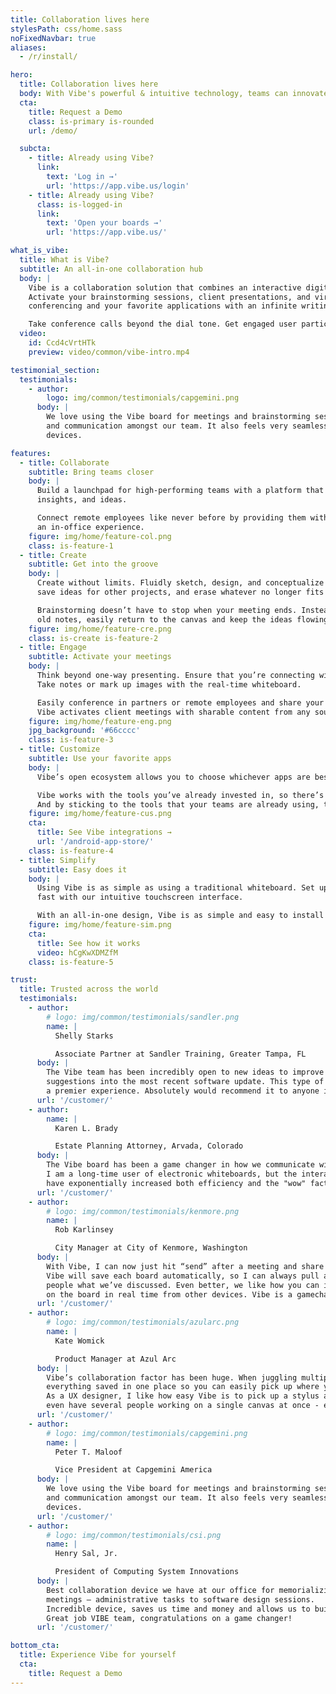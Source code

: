```yaml
---
title: Collaboration lives here
stylesPath: css/home.sass
noFixedNavbar: true
aliases:
  - /r/install/

hero:
  title: Collaboration lives here
  body: With Vibe's powerful & intuitive technology, teams can innovate, ideate, and collaborate like never before.
  cta:
    title: Request a Demo
    class: is-primary is-rounded
    url: /demo/

  subcta:
    - title: Already using Vibe?
      link:
        text: 'Log in →'
        url: 'https://app.vibe.us/login'
    - title: Already using Vibe?
      class: is-logged-in
      link:
        text: 'Open your boards →'
        url: 'https://app.vibe.us/'

what_is_vibe:
  title: What is Vibe?
  subtitle: An all-in-one collaboration hub
  body: |
    Vibe is a collaboration solution that combines an interactive digital whiteboard and smart software.
    Activate your brainstorming sessions, client presentations, and virtual trainings by combining video
    conferencing and your favorite applications with an infinite writing canvas.

    Take conference calls beyond the dial tone. Get engaged user participation from any device.
  video:
    id: Ccd4cVrtHTk
    preview: video/common/vibe-intro.mp4

testimonial_section:
  testimonials:
    - author:
        logo: img/common/testimonials/capgemini.png
      body: |
        We love using the Vibe board for meetings and brainstorming sessions. It has enhanced productivity, creativity
        and communication amongst our team. It also feels very seamless using the Vibe board and app across various
        devices.

features:
  - title: Collaborate
    subtitle: Bring teams closer
    body: |
      Build a launchpad for high-performing teams with a platform that facilitates sharing knowledge,
      insights, and ideas.

      Connect remote employees like never before by providing them with technology that’s on par with
      an in-office experience.
    figure: img/home/feature-col.png
    class: is-feature-1
  - title: Create
    subtitle: Get into the groove
    body: |
      Create without limits. Fluidly sketch, design, and conceptualize on an infinite canvas. Visualize what works,
      save ideas for other projects, and erase whatever no longer fits with the flow.

      Brainstorming doesn’t have to stop when your meeting ends. Instead of spending time recapping and examining
      old notes, easily return to the canvas and keep the ideas flowing.
    figure: img/home/feature-cre.png
    class: is-create is-feature-2
  - title: Engage
    subtitle: Activate your meetings
    body: |
      Think beyond one-way presenting. Ensure that you’re connecting with your audience with interactive sessions.
      Take notes or mark up images with the real-time whiteboard. 

      Easily conference in partners or remote employees and share your screen with the group at the touch of a button.
      Vibe activates client meetings with sharable content from any source, building trust through mutual feedback.
    figure: img/home/feature-eng.png
    jpg_background: '#66cccc'
    class: is-feature-3
  - title: Customize
    subtitle: Use your favorite apps
    body: |
      Vibe’s open ecosystem allows you to choose whichever apps are best for you and your organization. 

      Vibe works with the tools you’ve already invested in, so there’s no need to make additional purchases.
      And by sticking to the tools that your teams are already using, there’s no learning curve or barrier to adoption.
    figure: img/home/feature-cus.png
    cta:
      title: See Vibe integrations →
      url: '/android-app-store/'
    class: is-feature-4
  - title: Simplify
    subtitle: Easy does it
    body: |
      Using Vibe is as simple as using a traditional whiteboard. Set up takes minutes and you can get going
      fast with our intuitive touchscreen interface. 

      With an all-in-one design, Vibe is as simple and easy to install as a TV.
    figure: img/home/feature-sim.png
    cta:
      title: See how it works
      video: hCgKwXDMZfM
    class: is-feature-5

trust:
  title: Trusted across the world
  testimonials:
    - author:
        # logo: img/common/testimonials/sandler.png
        name: |
          Shelly Starks

          Associate Partner at Sandler Training, Greater Tampa, FL
      body: |
        The Vibe team has been incredibly open to new ideas to improve the product and even implemented a few
        suggestions into the most recent software update. This type of co-collaboration makes working with Vibe
        a premier experience. Absolutely would recommend it to anyone in the market for a digital white-board!
      url: '/customer/'
    - author:
        name: |
          Karen L. Brady

          Estate Planning Attorney, Arvada, Colorado
      body: |
        The Vibe board has been a game changer in how we communicate with clients, both in-person and virtually.
        I am a long-time user of electronic whiteboards, but the interactive and digital features of the Vibe board
        have exponentially increased both efficiency and the "wow" factor in client meetings.
      url: '/customer/'
    - author:
        # logo: img/common/testimonials/kenmore.png
        name: |
          Rob Karlinsey

          City Manager at City of Kenmore, Washington
      body: |
        With Vibe, I can now just hit “send” after a meeting and share that board with whoever I want.
        Vibe will save each board automatically, so I can always pull a board back up during any meeting to show
        people what we’ve discussed. Even better, we like how you can invite remote coworkers in to collaborate
        on the board in real time from other devices. Vibe is a gamechanger.
      url: '/customer/'
    - author:
        # logo: img/common/testimonials/azularc.png
        name: |
          Kate Womick

          Product Manager at Azul Arc
      body: |
        Vibe’s collaboration factor has been huge. When juggling multiple clients, it’s incredibly helpful to have
        everything saved in one place so you can easily pick up where you left off.
        As a UX designer, I like how easy Vibe is to pick up a stylus and sketch on. And for big projects we can
        even have several people working on a single canvas at once - even from remote locations.
      url: '/customer/'
    - author:
        # logo: img/common/testimonials/capgemini.png
        name: |
          Peter T. Maloof

          Vice President at Capgemini America
      body: |
        We love using the Vibe board for meetings and brainstorming sessions. It has enhanced productivity, creativity
        and communication amongst our team. It also feels very seamless using the Vibe board and app across various
        devices.
      url: '/customer/'
    - author:
        # logo: img/common/testimonials/csi.png
        name: |
          Henry Sal, Jr.

          President of Computing System Innovations
      body: |
        Best collaboration device we have at our office for memorializing any and all types of
        meetings – administrative tasks to software design sessions.
        Incredible device, saves us time and money and allows us to build our AI software products faster!
        Great job VIBE team, congratulations on a game changer!
      url: '/customer/'

bottom_cta:
  title: Experience Vibe for yourself
  cta:
    title: Request a Demo
---
```


